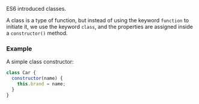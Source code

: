 
ES6 introduced classes.

A class is a type of function, but instead of using the keyword `function` to initiate it, we use the keyword `class`, and the properties are assigned inside a `constructor()` method.

### Example

A simple class constructor:

```jsx
class Car {
  constructor(name) {
    this.brand = name;
  }
}
```
